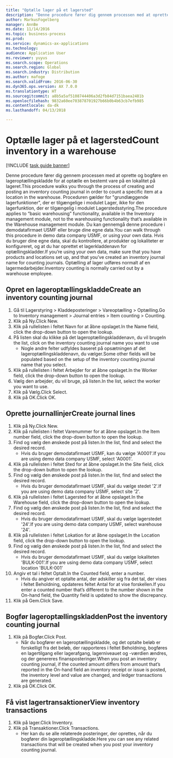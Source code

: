 ```yaml
---
title: "Optælle lager på et lagersted"
description: "Denne procedure fører dig gennem processen med at oprette og bogføre en lageroptællingskladde for at optælle en bestemt vare på en lokalitet på lageret."
author: MarkusFogelberg
manager: AnnBe
ms.date: 11/14/2016
ms.topic: business-process
ms.prod: 
ms.service: dynamics-ax-applications
ms.technology: 
audience: Application User
ms.reviewer: yuyus
ms.search.scope: Operations
ms.search.region: Global
ms.search.industry: Distribution
ms.author: mafoge
ms.search.validFrom: 2016-06-30
ms.dyn365.ops.version: AX 7.0.0
ms.translationtype: HT
ms.sourcegitcommit: a8b5a5af5108744406a3d2fb84d7151baea2481b
ms.openlocfilehash: 9832a60ee703878701927b66b0b4b63cb7efb985
ms.contentlocale: da-dk
ms.lasthandoff: 04/13/2018

---
```

# <a name="count-inventory-in-a-warehouse"></a><span data-ttu-id="5b548-103">Optælle lager på et lagersted</span><span class="sxs-lookup"><span data-stu-id="5b548-103">Count inventory in a warehouse</span></span>

[!INCLUDE [task guide banner](../../includes/task-guide-banner.md)]

<span data-ttu-id="5b548-104">Denne procedure fører dig gennem processen med at oprette og bogføre en lageroptællingskladde for at optælle en bestemt vare på en lokalitet på lageret.</span><span class="sxs-lookup"><span data-stu-id="5b548-104">This procedure walks you through the process of creating and posting an inventory counting journal in order to count a specific item at a location in the warehouse.</span></span> <span data-ttu-id="5b548-105">Proceduren gælder for "grundlæggende lagerfunktioner", der er tilgængelige i modulet Lager, ikke for den lagerfunktion, der er tilgængelig i modulet Lagerstedsstyring.</span><span class="sxs-lookup"><span data-stu-id="5b548-105">The procedure applies to “basic warehousing” functionality, available in the Inventory management module, not to the warehousing functionality that’s available in the Warehouse management module.</span></span> <span data-ttu-id="5b548-106">Du kan gennemgå denne procedure i demodatafirmaet USMF eller bruge dine egne data.</span><span class="sxs-lookup"><span data-stu-id="5b548-106">You can walk through this procedure in demo data company USMF, or using your own data.</span></span> <span data-ttu-id="5b548-107">Hvis du bruger dine egne data, skal du kontrollere, at produkter og lokaliteter er konfigureret, og at du har oprettet et lagerkladdenavn for optællingskladder.</span><span class="sxs-lookup"><span data-stu-id="5b548-107">If you’re using your own data, make sure that you have products and locations set up, and that you’ve created an inventory journal name for counting journals.</span></span> <span data-ttu-id="5b548-108">Optælling af lager udføres normalt af en lagermedarbejder.</span><span class="sxs-lookup"><span data-stu-id="5b548-108">Inventory counting is normally carried out by a warehouse employee.</span></span>


## <a name="create-an-inventory-counting-journal"></a><span data-ttu-id="5b548-109">Opret en lageroptællingskladde</span><span class="sxs-lookup"><span data-stu-id="5b548-109">Create an inventory counting journal</span></span>
1. <span data-ttu-id="5b548-110">Gå til Lagerstyring > Kladdeposteringer > Vareoptælling > Optælling.</span><span class="sxs-lookup"><span data-stu-id="5b548-110">Go to Inventory management > Journal entries > Item counting > Counting.</span></span>
2. <span data-ttu-id="5b548-111">Klik på Ny.</span><span class="sxs-lookup"><span data-stu-id="5b548-111">Click New.</span></span>
3. <span data-ttu-id="5b548-112">Klik på rullelisten i feltet Navn for at åbne opslaget.</span><span class="sxs-lookup"><span data-stu-id="5b548-112">In the Name field, click the drop-down button to open the lookup.</span></span>
4. <span data-ttu-id="5b548-113">På listen skal du klikke på det lageroptællingskladdenavn, du vil bruge</span><span class="sxs-lookup"><span data-stu-id="5b548-113">In the list, click on the inventory counting journal name you want to use</span></span>
    * <span data-ttu-id="5b548-114">Nogle andre felter udfyldes baseret på opsætningen af det lageroptællingskladdenavn, du vælger.</span><span class="sxs-lookup"><span data-stu-id="5b548-114">Some other fields will be populated based on the setup of the inventory counting journal name that you select.</span></span>  
5. <span data-ttu-id="5b548-115">Klik på rullelisten i feltet Arbejder for at åbne opslaget.</span><span class="sxs-lookup"><span data-stu-id="5b548-115">In the Worker field, click the drop-down button to open the lookup.</span></span>
6. <span data-ttu-id="5b548-116">Vælg den arbejder, du vil bruge, på listen.</span><span class="sxs-lookup"><span data-stu-id="5b548-116">In the list, select the worker you want to use.</span></span>
7. <span data-ttu-id="5b548-117">Klik på Vælg.</span><span class="sxs-lookup"><span data-stu-id="5b548-117">Click Select.</span></span>
8. <span data-ttu-id="5b548-118">Klik på OK.</span><span class="sxs-lookup"><span data-stu-id="5b548-118">Click OK.</span></span>

## <a name="create-journal-lines"></a><span data-ttu-id="5b548-119">Oprette journallinjer</span><span class="sxs-lookup"><span data-stu-id="5b548-119">Create journal lines</span></span>
1. <span data-ttu-id="5b548-120">Klik på Ny.</span><span class="sxs-lookup"><span data-stu-id="5b548-120">Click New.</span></span>
2. <span data-ttu-id="5b548-121">Klik på rullelisten i feltet Varenummer for at åbne opslaget.</span><span class="sxs-lookup"><span data-stu-id="5b548-121">In the Item number field, click the drop-down button to open the lookup.</span></span>
3. <span data-ttu-id="5b548-122">Find og vælg den ønskede post på listen.</span><span class="sxs-lookup"><span data-stu-id="5b548-122">In the list, find and select the desired record.</span></span>
    * <span data-ttu-id="5b548-123">Hvis du bruger demodatafirmaet USMF, kan du vælge 'A0001'.</span><span class="sxs-lookup"><span data-stu-id="5b548-123">If you are using demo data company USMF, select 'A0001'.</span></span>  
4. <span data-ttu-id="5b548-124">Klik på rullelisten i feltet Sted for at åbne opslaget.</span><span class="sxs-lookup"><span data-stu-id="5b548-124">In the Site field, click the drop-down button to open the lookup.</span></span>
5. <span data-ttu-id="5b548-125">Find og vælg den ønskede post på listen.</span><span class="sxs-lookup"><span data-stu-id="5b548-125">In the list, find and select the desired record.</span></span>
    * <span data-ttu-id="5b548-126">Hvis du bruger demodatafirmaet USMF, skal du vælge stedet '2'.</span><span class="sxs-lookup"><span data-stu-id="5b548-126">If you are using demo data company USMF, select site '2'.</span></span>  
6. <span data-ttu-id="5b548-127">Klik på rullelisten i feltet Lagersted for at åbne opslaget.</span><span class="sxs-lookup"><span data-stu-id="5b548-127">In the Warehouse field, click the drop-down button to open the lookup.</span></span>
7. <span data-ttu-id="5b548-128">Find og vælg den ønskede post på listen.</span><span class="sxs-lookup"><span data-stu-id="5b548-128">In the list, find and select the desired record.</span></span>
    * <span data-ttu-id="5b548-129">Hvis du bruger demodatafirmaet USMF, skal du vælge lagerstedet '24'.</span><span class="sxs-lookup"><span data-stu-id="5b548-129">If you are using demo data company USMF, select warehouse '24'.</span></span>  
8. <span data-ttu-id="5b548-130">Klik på rullelisten i feltet Lokation for at åbne opslaget.</span><span class="sxs-lookup"><span data-stu-id="5b548-130">In the Location field, click the drop-down button to open the lookup.</span></span>
9. <span data-ttu-id="5b548-131">Find og vælg den ønskede post på listen.</span><span class="sxs-lookup"><span data-stu-id="5b548-131">In the list, find and select the desired record.</span></span>
    * <span data-ttu-id="5b548-132">Hvis du bruger demodatafirmaet USMF, skal du vælge lokaliteten 'BULK-001'.</span><span class="sxs-lookup"><span data-stu-id="5b548-132">If you are using demo data company USMF, select location 'BULK-001'</span></span>  
10. <span data-ttu-id="5b548-133">Angiv et tal i feltet Optalt.</span><span class="sxs-lookup"><span data-stu-id="5b548-133">In the Counted field, enter a number.</span></span>
    * <span data-ttu-id="5b548-134">Hvis du angiver et optalte antal, der adskiller sig fra det tal, der vises i feltet Beholdning, opdateres feltet Antal for at vise forskellen.</span><span class="sxs-lookup"><span data-stu-id="5b548-134">If you enter a counted number that’s different to the number shown in the On-hand field, the Quantity field is updated to show the discrepancy.</span></span>  
11. <span data-ttu-id="5b548-135">Klik på Gem.</span><span class="sxs-lookup"><span data-stu-id="5b548-135">Click Save.</span></span>

## <a name="post-the-inventory-counting-journal"></a><span data-ttu-id="5b548-136">Bogfør lageroptællingskladden</span><span class="sxs-lookup"><span data-stu-id="5b548-136">Post the inventory counting journal</span></span>
1. <span data-ttu-id="5b548-137">Klik på Bogfør.</span><span class="sxs-lookup"><span data-stu-id="5b548-137">Click Post.</span></span>
    * <span data-ttu-id="5b548-138">Når du bogfører en lageroptællingskladde, og det optalte beløb er forskelligt fra det beløb, der rapporteres i feltet Beholdning, bogføres en lagertilgang eller lagerafgang, lagerniveauet og -værdien ændres, og der genereres finansposteringer.</span><span class="sxs-lookup"><span data-stu-id="5b548-138">When you post an inventory counting journal, if the counted amount differs from amount that’s reported in the On-hand field an inventory receipt or issue is posted, the inventory level and value are changed, and ledger transactions are generated.</span></span>  
2. <span data-ttu-id="5b548-139">Klik på OK.</span><span class="sxs-lookup"><span data-stu-id="5b548-139">Click OK.</span></span>

## <a name="view-inventory-transactions"></a><span data-ttu-id="5b548-140">Få vist lagertransaktioner</span><span class="sxs-lookup"><span data-stu-id="5b548-140">View inventory transactions</span></span>
1. <span data-ttu-id="5b548-141">Klik på lager.</span><span class="sxs-lookup"><span data-stu-id="5b548-141">Click Inventory.</span></span>
2. <span data-ttu-id="5b548-142">Klik på Transaktioner.</span><span class="sxs-lookup"><span data-stu-id="5b548-142">Click Transactions.</span></span>
    * <span data-ttu-id="5b548-143">Her kan du se alle relaterede posteringer, der oprettes, når du bogfører din lageroptællingskladde.</span><span class="sxs-lookup"><span data-stu-id="5b548-143">Here you can see any related transactions that will be created when you post your inventory counting journal.</span></span>   


